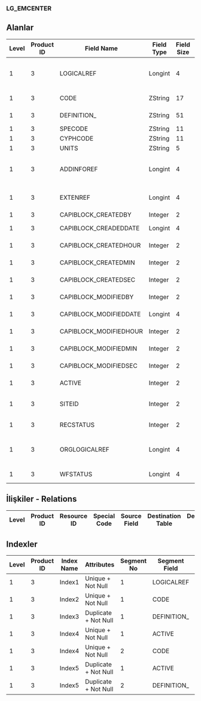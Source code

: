 ### LG_EMCENTER

## Alanlar

**Level**|**Product ID**|**Field Name**|**Field Type**|**Field Size**|**Field Offset**|**Türkçe Açıklama**|**Expression**
-----|-----|-----|-----|-----|-----|-----|-----
1|3|LOGICALREF|Longint|4|0|Masraf Merkezi Log. Ref.|Overhead Pool Logical Reference
1|3|CODE|ZString|17|4|Genel gider kodu|Overhead Code
1|3|DEFINITION_|ZString|51|21|Genel gider açıklaması|Overhead Description
1|3|SPECODE|ZString|11|72|Özel Kod|Aux. Code
1|3|CYPHCODE|ZString|11|83|Yetki Kodu|Auth. Code
1|3|UNITS|ZString|5|94|Birim|Unit
1|3|ADDINFOREF|Longint|4|99|Ek Bilgi Ref.|Data Extension File Reference
1|3|EXTENREF|Longint|4|103|Dosya Uzantısı Referansı|Extension File Reference
1|3|CAPIBLOCK_CREATEDBY|Integer|2|107|Oluşturan|Created By
1|3|CAPIBLOCK_CREADEDDATE|Longint|4|109|Oluşturulma Tarihi|Created Date
1|3|CAPIBLOCK_CREATEDHOUR|Integer|2|113|Oluşturulma Saati|Created Hour
1|3|CAPIBLOCK_CREATEDMIN|Integer|2|115|Oluşturulma Dakikası|Created Minute
1|3|CAPIBLOCK_CREATEDSEC|Integer|2|117|Oluşturulma Saniyesi|Created Second
1|3|CAPIBLOCK_MODIFIEDBY|Integer|2|119|Değiştiren|Modified By
1|3|CAPIBLOCK_MODIFIEDDATE|Longint|4|121|Değiştirilme Tarihi|Modified Date
1|3|CAPIBLOCK_MODIFIEDHOUR|Integer|2|125|Değiştirilme Saati|Modified Hour
1|3|CAPIBLOCK_MODIFIEDMIN|Integer|2|127|Değiştirilme Dakikası|Modified Minute
1|3|CAPIBLOCK_MODIFIEDSEC|Integer|2|129|Değiştirilme Saniyesi|Modified Second
1|3|ACTIVE|Integer|2|131|Kullanım durumu|Usage Status
1|3|SITEID|Integer|2|133|Veri Merkezi|Data Processing Site
1|3|RECSTATUS|Integer|2|135|Kayıt Durumu|Record Status
1|3|ORGLOGICALREF|Longint|4|137|Orijinal Kayıt Log. Ref.|Original Record Logical Reference
1|3|WFSTATUS|Longint|4|141|Kullanımda Değil|Not In Use

## İlişkiler - Relations
**Level**|**Product ID**|**Resource ID**|**Special Code**|**Source Field**|**Destination Table**|**Destination Field**|**Relation Type**|**Extra Condition**
-----|-----|-----|-----|-----|-----|-----|-----|-----

## Indexler
**Level**|**Product ID**|**Index Name**|**Attributes**|**Segment No**|**Segment Field**|**Sense**
-----|-----|-----|-----|-----|-----|-----
1|3|Index1|Unique + Not Null|1|LOGICALREF|Ascending
1|3|Index2|Unique + Not Null|1|CODE|Ascending
1|3|Index3|Duplicate + Not Null|1|DEFINITION_|Ascending
1|3|Index4|Unique + Not Null|1|ACTIVE|Ascending
1|3|Index4|Unique + Not Null|2|CODE|Ascending
1|3|Index5|Duplicate + Not Null|1|ACTIVE|Ascending
1|3|Index5|Duplicate + Not Null|2|DEFINITION_|Ascending
